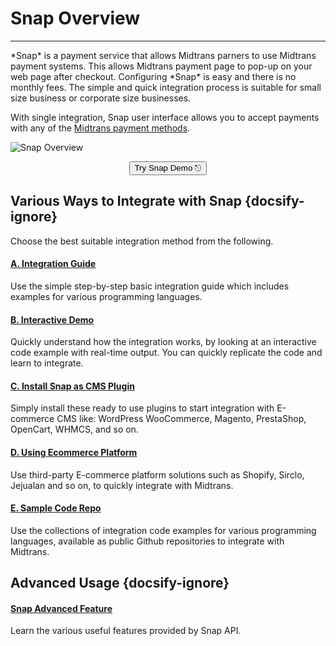 # Snap Overview
<hr>
*Snap* is a payment service that allows Midtrans parners to use Midtrans payment systems. This allows Midtrans payment page to pop-up on your web page after checkout. Configuring *Snap* is easy and there is no monthly fees. The simple and quick integration process is suitable for small size business or corporate size businesses.

 With single integration, Snap user interface allows you to accept payments with any of the [Midtrans payment methods](https://midtrans.com/payments).

![Snap Overview](./../../asset/image/snap-overview-main.png)

<p style="text-align: center;">
  <button onclick="
  event.target.innerText = `Processing...`;
  fetch(`https://cors-anywhere.herokuapp.com/https://midtrans.com/api/request_snap_token`)
    .then(res=>res.json())
    .then(res=>{
      let snapToken = res.token;
      snap.pay(snapToken,{
        onSuccess: function(res){ console.log('Snap result:',res) },
        onPending: function(res){ console.log('Snap result:',res) },
        onError: function(res){ console.log('Snap result:',res) },
      });
    })
    .catch( e=>{ console.error(e); window.open('https://demo.midtrans.com', '_blank'); } )
    .finally( e=>{ event.target.innerText = `Pay with Snap &#9099;` })
  " class="my-btn">Try Snap Demo &#9099;</button>
</p>

## Various Ways to Integrate with Snap {docsify-ignore}
Choose the best suitable integration method from the following.

<div class="my-card">

#### [A. Integration Guide](/en/snap/integration-guide.md)
Use the simple step-by-step basic integration guide which includes examples for various programming languages.
</div>

<div class="my-card">

#### [B. Interactive Demo](/en/snap/interactive-demo.md)
Quickly understand how the integration works, by looking at an interactive code example with real-time output. You can quickly replicate the code and learn to integrate.
</div>

<div class="my-card">

#### [C. Install Snap as CMS Plugin](/en/snap/with-plugins.md)
Simply install these ready to use plugins to start integration with E-commerce CMS like: WordPress WooCommerce, Magento, PrestaShop, OpenCart, WHMCS, and so on.
</div>

<div class="my-card">

#### [D. Using Ecommerce Platform](/en/snap/platform/overview.md)
Use third-party E-commerce platform solutions such as Shopify, Sirclo, Jejualan and so on, to quickly integrate with Midtrans.
</div>

<div class="my-card">

#### [E. Sample Code Repo](/en/technical-reference/library-plugin.md#sample-integration-code)
Use the collections of integration code examples for various programming languages, available as public Github repositories to integrate with Midtrans.
</div>


## Advanced Usage {docsify-ignore}

<div class="my-card">

#### [Snap Advanced Feature](/en/snap/advanced-feature.md)
Learn the various useful features provided by Snap API.
</div>